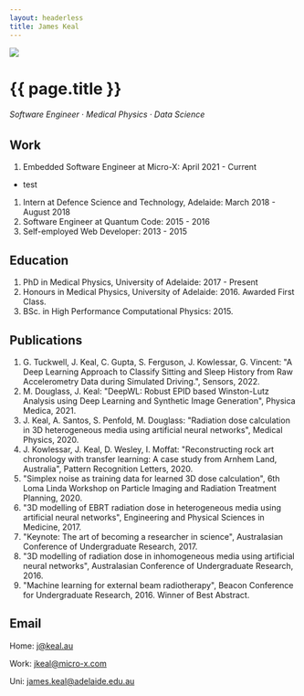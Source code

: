```yaml
---
layout: headerless
title: James Keal
---
```


<img class="profile-picture" src="{{ site.profile_picture }}">

# {{ page.title }}
###### Software Engineer · Medical Physics · Data Science

## Work

1. Embedded Software Engineer at Micro-X: April 2021 - Current
 - test
1. Intern at Defence Science and Technology, Adelaide: March 2018 - August 2018
1. Software Engineer at Quantum Code: 2015 - 2016
1. Self-employed Web Developer: 2013 - 2015

## Education

1. PhD in Medical Physics, University of Adelaide: 2017 - Present
1. Honours in Medical Physics, University of Adelaide: 2016. Awarded First Class.
1. BSc. in High Performance Computational Physics: 2015.

## Publications

1. G. Tuckwell, J. Keal, C. Gupta, S. Ferguson, J. Kowlessar, G. Vincent: "A Deep Learning Approach to Classify Sitting and Sleep History from Raw Accelerometry Data during Simulated Driving.", Sensors, 2022.
1. M. Douglass, J. Keal: "DeepWL: Robust EPID based Winston-Lutz Analysis using Deep Learning and Synthetic Image Generation", Physica Medica, 2021.
1. J. Keal, A. Santos, S. Penfold, M. Douglass: "Radiation dose calculation in 3D heterogeneous media using artificial neural networks", Medical Physics, 2020.
1. J. Kowlessar, J. Keal, D. Wesley, I. Moffat: "Reconstructing rock art chronology with transfer learning: A case study from Arnhem Land, Australia", Pattern Recognition Letters, 2020.
1. "Simplex noise as training data for learned 3D dose calculation", 6th Loma Linda Workshop on Particle Imaging and Radiation Treatment Planning, 2020.
1. "3D modelling of EBRT radiation dose in heterogeneous media using artificial neural networks", Engineering and Physical Sciences in Medicine, 2017.
1. "Keynote: The art of becoming a researcher in science", Australasian Conference of Undergraduate Research, 2017.
1. "3D modelling of radiation dose in inhomogeneous media using artificial neural networks", Australasian Conference of Undergraduate Research, 2016.
1. "Machine learning for external beam radiotherapy", Beacon Conference for Undergraduate Research, 2016. Winner of Best Abstract.

## Email

Home: [j@keal.au](mailto:j@keal.au)

Work: [jkeal@micro-x.com](mailto:jkeal@micro-x.com)

Uni: [james.keal@adelaide.edu.au](mailto:james.keal@adelaide.edu.au)

<!--

## Social

* [Twitter](https://twitter.com/_keeeal)
* [LinkedIn](https://www.linkedin.com/in/jkeal/)

-->
